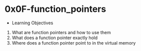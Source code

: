 # 0x0F-function_pointers
* Learning Objectives
1. What are function pointers and how to use them
2. What does a function pointer exactly hold
3. Where does a function pointer point to in the virtual memory
